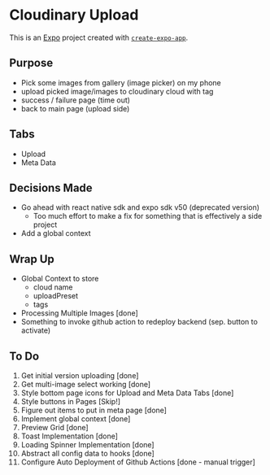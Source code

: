 # Cloudinary Upload 

This is an [Expo](https://expo.dev) project created with [`create-expo-app`](https://www.npmjs.com/package/create-expo-app).


## Purpose
- Pick some images from gallery (image picker) on my phone
- upload picked image/images to cloudinary cloud with tag 
- success / failure page (time out) 
- back to main page (upload side)

## Tabs
- Upload 
- Meta Data 

## Decisions Made 
- Go ahead with react native sdk and expo sdk v50 (deprecated version)
   - Too much effort to make a fix for something that is effectively a side project 
- Add a global context 

## Wrap Up 
- Global Context to store 
   - cloud name 
   - uploadPreset
   - tags 
- Processing Multiple Images [done]
- Something to invoke github action to redeploy backend (sep. button to activate)

## To Do 
1. Get initial version uploading [done]
2. Get multi-image select working [done]
3. Style bottom page icons for Upload and Meta Data Tabs [done]
4. Style buttons in Pages [Skip!]
5. Figure out items to put in meta page [done]
6. Implement global context [done]
7. Preview Grid [done]
8. Toast Implementation [done]
9. Loading Spinner Implementation [done]
11. Abstract all config data to hooks [done]
10. Configure Auto Deployment of Github Actions [done - manual trigger]

